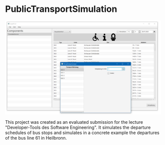 # PublicTransportSimulation

![Screenshot](/Screenshot.png)

This project was created as an evaluated submission for the lecture "Developer-Tools des Software Engineering". It simulates the departure schedules of bus stops and simulates in a concrete example the departures of the bus line 61 in Heilbronn. 